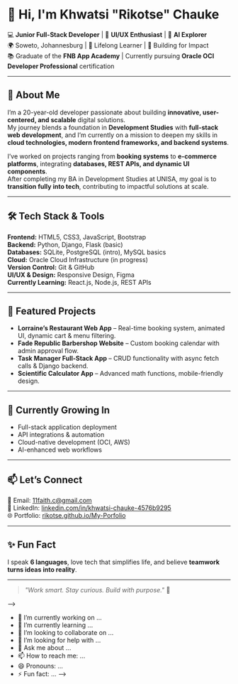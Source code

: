 # 👋 Hi, I'm Khwatsi "Rikotse" Chauke  

💻 **Junior Full-Stack Developer** | 🎨 **UI/UX Enthusiast** | 🤖 **AI Explorer**  
🌍 Soweto, Johannesburg | 🧠 Lifelong Learner | 🎯 Building for Impact  
📚 Graduate of the **FNB App Academy** | Currently pursuing **Oracle OCI Developer Professional** certification  

---

## 🚀 About Me

I’m a 20-year-old developer passionate about building **innovative, user-centered, and scalable** digital solutions.  
My journey blends a foundation in **Development Studies** with **full-stack web development**, and I’m currently on a mission to deepen my skills in **cloud technologies, modern frontend frameworks, and backend systems**.  

I’ve worked on projects ranging from **booking systems** to **e-commerce platforms**, integrating **databases, REST APIs, and dynamic UI components**.  
After completing my BA in Development Studies at UNISA, my goal is to **transition fully into tech**, contributing to impactful solutions at scale.

---

## 🛠 Tech Stack & Tools

**Frontend:** HTML5, CSS3, JavaScript, Bootstrap  
**Backend:** Python, Django, Flask (basic)  
**Databases:** SQLite, PostgreSQL (intro), MySQL basics  
**Cloud:** Oracle Cloud Infrastructure (in progress)  
**Version Control:** Git & GitHub  
**UI/UX & Design:** Responsive Design, Figma  
**Currently Learning:** React.js, Node.js, REST APIs  

---

## 📌 Featured Projects

- **Lorraine’s Restaurant Web App** – Real-time booking system, animated UI, dynamic cart & menu filtering.  
- **Fade Republic Barbershop Website** – Custom booking calendar with admin approval flow.  
- **Task Manager Full-Stack App** – CRUD functionality with async fetch calls & Django backend.  
- **Scientific Calculator App** – Advanced math functions, mobile-friendly design.  

---

## 🌱 Currently Growing In

- Full-stack application deployment  
- API integrations & automation  
- Cloud-native development (OCI, AWS)  
- AI-enhanced web workflows  

---

## 📫 Let’s Connect

📧 Email: [11faith.c@gmail.com](mailto:11faith.c@gmail.com)  
💼 LinkedIn: [linkedin.com/in/khwatsi-chauke-4576b9295](https://www.linkedin.com/in/khwatsi-chauke-4576b9295)  
🌐 Portfolio: [rikotse.github.io/My-Porfolio](https://rikotse.github.io/My-Porfolio/)  

---

## ✨ Fun Fact

I speak **6 languages**, love tech that simplifies life, and believe **teamwork turns ideas into reality**.  

---

> *"Work smart. Stay curious. Build with purpose."* 💜

-->
- 🔭 I’m currently working on ...
- 🌱 I’m currently learning ...
- 👯 I’m looking to collaborate on ...
- 🤔 I’m looking for help with ...
- 💬 Ask me about ...
- 📫 How to reach me: ...
- 😄 Pronouns: ...
- ⚡ Fun fact: ...
-->
